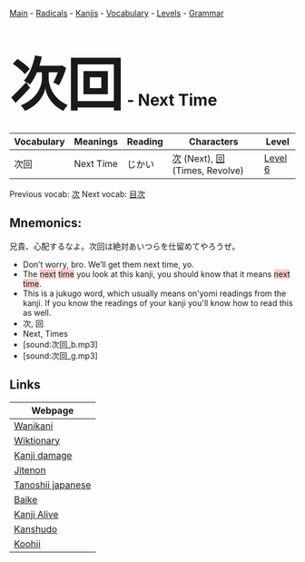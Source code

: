 <style> bigfont {font-size: 100px}</style>
[Main](../README.md) -
[Radicals](../radicals.md) -
[Kanjis](../kanjis.md) -
[Vocabulary](../vocabulary.md) -
[Levels](../levels.md) -
[Grammar](../grammar.md)
# <bigfont> 次回</bigfont> - Next Time 

| Vocabulary | Meanings | Reading | Characters | Level |
| --- | --- | --- | --- | --- |
| 次回 | Next Time | じかい |  [次](../kanjis/次.md) (Next), [回](../kanjis/回.md) (Times, Revolve) | [Level 6](../levels/wk_level6.md) |

Previous vocab: [次](次.md) Next vocab: [目次](目次.md) 

## Mnemonics:
兄貴、心配するなよ。次回は絶対あいつらを仕留めてやろうぜ。
* Don’t worry, bro. We’ll get them next time, yo.
* The <span style="background-color:#ffcccb"> next</span> <span style="background-color:#ffcccb"> time</span> you look at this kanji, you should know that it means <span style="background-color:#ffcccb"> next time</span>.
* This is a jukugo word, which usually means on'yomi readings from the kanji. If you know the readings of your kanji you'll know how to read this as well.
* 次, 回
* Next, Times
* [sound:次回_b.mp3]
* [sound:次回_g.mp3]


## Links 

| Webpage |
| --- |
| [Wanikani          ](https://www.wanikani.com/kanji/次回) |
| [Wiktionary        ](https://en.wiktionary.org/wiki/次回) |
| [Kanji damage      ](http://www.kanjidamage.com/kanji/search?utf8=✓&q=次回) |
| [Jitenon           ](https://jitenon.com/kanji/次回) |
| [Tanoshii japanese ](https://www.tanoshiijapanese.com/dictionary/kanji.cfm?k=次回) |
| [Baike             ](https://baike.baidu.com/item/次回) |
| [Kanji Alive       ](https://app.kanjialive.com/次回) |
| [Kanshudo          ](https://www.kanshudo.com/searchmn?q=次回) |
| [Koohii            ](https://kanji.koohii.com/study/kanji/次回) |
